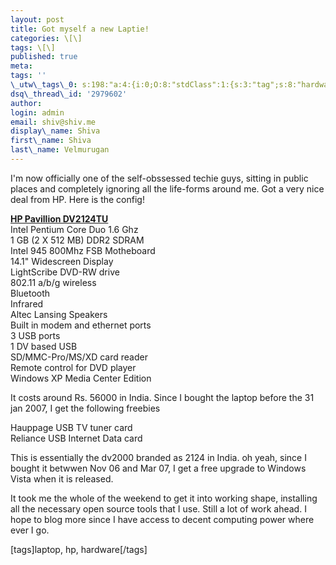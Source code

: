 ```yaml
---
layout: post
title: Got myself a new Laptie!
categories: \[\]
tags: \[\]
published: true
meta:
tags: ''
\_utw\_tags\_0: s:198:"a:4:{i:0;O:8:"stdClass":1:{s:3:"tag";s:8:"hardware";}i:1;O:8:"stdClass":1:{s:3:"tag";s:2:"hp";}i:2;O:8:"stdClass":1:{s:3:"tag";s:6:"laptop";}i:3;O:8:"stdClass":1:{s:3:"tag";s:15:"Random-Thoughts";}}";
dsq\_thread\_id: '2979602'
author:
login: admin
email: shiv@shiv.me
display\_name: Shiva
first\_name: Shiva
last\_name: Velmurugan
---
```


I'm now officially one of the self-obssessed techie guys, sitting in public places and completely ignoring all the life-forms around me. Got a very nice deal from HP. Here is the config!

[**HP Pavillion DV2124TU**][0]  
Intel Pentium Core Duo 1.6 Ghz  
1 GB (2 X 512 MB) DDR2 SDRAM  
Intel 945 800Mhz FSB Motheboard  
14.1" Widescreen Display  
LightScribe DVD-RW drive  
802.11 a/b/g wireless  
Bluetooth  
Infrared  
Altec Lansing Speakers  
Built in modem and ethernet ports  
3 USB ports  
1 DV based USB  
SD/MMC-Pro/MS/XD card reader  
Remote control for DVD player  
Windows XP Media Center Edition

It costs around Rs. 56000 in India. Since I bought the laptop before the 31 jan 2007, I get the following freebies

Hauppage USB TV tuner card  
Reliance USB Internet Data card

This is essentially the dv2000 branded as 2124 in India. oh yeah, since I bought it betwwen Nov 06 and Mar 07, I get a free upgrade to Windows Vista when it is released.

It took me the whole of the weekend to get it into working shape, installing all the necessary open source tools that I use. Still a lot of work ahead. I hope to blog more since I have access to decent computing power where ever I go.

\[tags\]laptop, hp, hardware\[/tags\]


[0]: http://h10010.www1.hp.com/wwpc/in/en/ho/WF06b/1090709-1116637-1116665-1116665-1116665-12724286-78159183.html?jumpid=oc_R1002_INENC-001_HP%20Pavilion%20dv2124tu%20Notebook%20PCâŒ©=en&cc=in